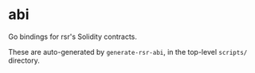 # abi

Go bindings for rsr's Solidity contracts.

These are auto-generated by `generate-rsr-abi`, in the top-level `scripts/` directory.

